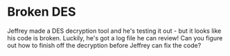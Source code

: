# Broken DES

Jeffrey made a DES decryption tool and he's testing it out - but it looks like his code is broken.
Luckily, he's got a log file he can review!
Can you figure out how to finish off the decryption before Jeffrey can fix the code?
